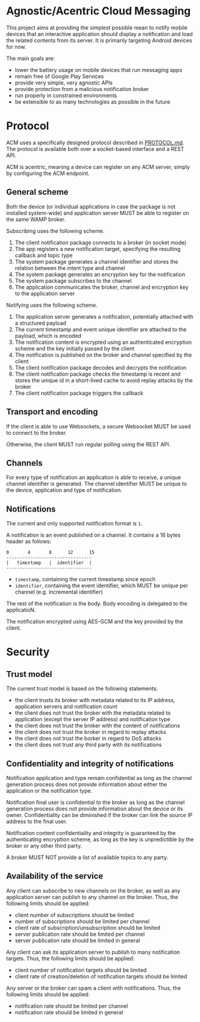 Agnostic/Acentric Cloud Messaging
=================================

This project aims at providing the simplest possible mean to notify mobile
devices that an interactive application should display a notification and
load the related contents from its server. It is primarily targeting
Android devices for now.

The main goals are:
 - lower the battery usage on mobile devices that run messaging apps
 - remain free of Google Play Services
 - provide very simple, very agnostic APIs
 - provide protection from a malicious notification broker
 - run properly in constrained environments
 - be extensible to as many technologies as possible in the future

Protocol
========

ACM uses a specifically designed protocol described in
[PROTOCOL.md](PROTOCOL.md). The protocol is available both over a
socket-based interface and a REST API.

ACM is acentric, meaning a device can register on any ACM server, simply
by configuring the ACM endpoint. 

General scheme
--------------

Both the device (or individual applications in case the package is not
installed system-wide) and application server MUST be able to register
on the same WAMP broker.

Subscribing uses the following scheme.

1. The client notification package connects to a broker (in socket mode)
2. The app registers a new notification target, specifying the resulting
   callback and topic type
3. The system package generates a channel identifier and stores the relation
   between the intent type and channel
4. The system package generates an encryption key for the notification
5. The system package subscribes to the channel
6. The application communicates the broker, channel and encryption key to the
   application server

Notifying uses the following scheme.

1. The application server generates a notification, potentially
   attached with a structured payload
2. The current timestamp and event unique identifier are attached
   to the payload, which is encoded
3. The notification content is encrypted using an authenticated
   encryption scheme and the key initially passed by the client
4. The notification is published on the broker and channel specified by the
   client
5. The client notification package decodes and decrypts the notification
6. The client notification package checks the timestamp is recent and stores
   the unique id in a short-lived cache to avoid replay attacks by the
   broker
7. The client notification package triggers the callback

Transport and encoding
----------------------

If the client is able to use Websockets, a secure Websocket MUST be used
to connect to the broker.

Otherwise, the client MUST run regular polling using the REST API.

Channels
--------

For every type of notification an application is able to receive, a unique
channel identifier is generated. The channel identifier MUST be unique to
the device, application and type of notification.

Notifications
-------------

The current and only supported notification format is `1`.

A notification is an event published on a channel. It contains a 16 bytes
header as follows:

    0       4       8      12      15
    --------------------------------
    |   timestamp   |  identifier  |
    --------------------------------

 - `timestamp`, containing the current timestamp since epoch
 - `identifier`, containing the event identifier, which MUST be unique
   per channel (e.g. incremental identifier)

The rest of the notification is the body. Body encoding is delegated to the
applicatioN.

The notification encrypted using AES-GCM and the key provided by the client.

Security
========

Trust model
-----------

The current trust model is based on the following statements:
 - the client trusts its broker with metadata related to its IP
   address, application servers and notification count
 - the client does not trust the broker with the metadata related
   to application (except the server IP address) and notification type
 - the client does not trust the broker with the content of notifications
 - the client does not trust the broker in regard to replay attacks
 - the client does not trust the borker in regard to DoS attacks
 - the client does not trust any third party with its notifications

Confidentiality and integrity of notifications
----------------------------------------------

Notification application and type remain confidential as long as
the channel generation process does not provide information about
either the application or the notification type.

Notification final user is confidential to the broker as long as the
channel generation process does not provide information about the device
or its owner. Confidentiality can be diminished if the broker can link the
source IP address to the final user.

Notification content confidentiality and integrity is guaranteed by the
authenticating encryption scheme, as long as the key is unpredictible by
the broker or any other third party.

A broker MUST NOT provide a list of available topics to any party.

Availability of the service
---------------------------

Any client can subscribe to new channels on the broker, as well as any
application server can publish to any channel on the broker. Thus, the
following limits should be applied:

 - client number of subscriptions should be limited
 - number of subscriptions should be limited per channel
 - client rate of subscription/unsubscription should be limited
 - server publication rate should be limited per channel
 - server publication rate should be limited in general

Any client can ask its application server to publish to many notification
targets. Thus, the following limits should be applied:

 - client number of notification targets should be limited
 - client rate of creation/deletion of notification targets should be limited

Any server or the broker can spam a client with notifications. Thus, the
following limits should be applied:

 - notification rate should be limited per channel
 - notification rate should be limited in general

